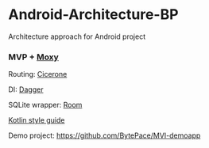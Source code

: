# Android-Architecture-BP
Architecture approach for Android project

### MVP + [Moxy](https://github.com/Arello-Mobile/Moxy)

Routing: [Cicerone](https://github.com/terrakok/Cicerone)

DI: [Dagger](https://github.com/google/dagger)

SQLite wrapper: [Room](https://developer.android.com/topic/libraries/architecture/room?authuser=2)

[Kotlin style guide](https://github.com/BytePace/kotlin-style-guide)

Demo project: https://github.com/BytePace/MVI-demoapp
